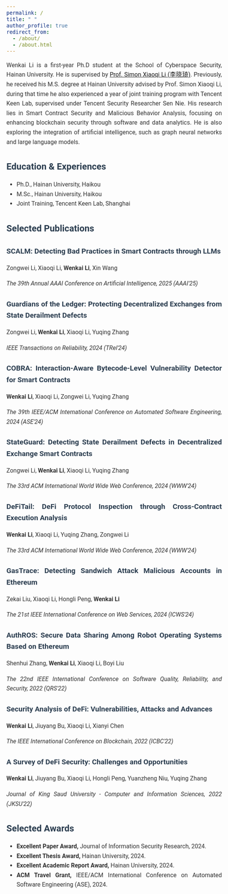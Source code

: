 ```yaml
---
permalink: /
title: " "
author_profile: true
redirect_from: 
  - /about/
  - /about.html
---
```


<style>
  /* 引入Google Fonts中的Roboto字体 */
  @import url('https://fonts.googleapis.com/css2?family=Roboto:wght@400;700&display=swap');

  body {
    font-family: 'Roboto', sans-serif; /* 使用Roboto字体 */
    font-size: 16px; /* 设置字体大小 */
    line-height: 1.6; /* 设置行高 */
    text-align: justify; /* 段落两端对齐 */
    margin: 20px; /* 设置外边距 */
    color: #333; /* 设置字体颜色 */
  }

  h1, h2, h3 {
    font-family: 'Roboto', sans-serif; /* 统一标题字体 */
    color: #2c3e50; /* 设置标题颜色 */
  }

  h1 {
    font-size: 2em; /* 主标题字体大小 */
    margin-bottom: 10px; /* 标题下方间距 */
  }

  h2 {
    font-size: 1.5em; /* 副标题字体大小 */
    margin-bottom: 8px; /* 副标题下方间距 */
  }

  h3 {
    font-size: 1.2em; /* 小标题字体大小 */
    margin-bottom: 5px; /* 小标题下方间距 */
  }

  p {
    margin-bottom: 5px; 
  }

  .publication {
    margin-bottom: 20px; 
  }
</style>


Wenkai Li is a first-year Ph.D student at the School of Cyberspace Security, Hainan University. He is supervised by [Prof. Simon Xiaoqi Li (李晓琦)](https://csxqli.github.io/). Previously, he received his M.S. degree at Hainan University advised by Prof. Simon Xiaoqi Li, during that time he also experienced a year of joint training program with Tencent Keen Lab, supervised under Tencent Security Researcher Sen Nie. His research lies in Smart Contract Security and Malicious Behavior Analysis, focusing on enhancing blockchain security through software and data analytics. He is also exploring the integration of artificial intelligence, such as graph neural networks and large language models.


## Education & Experiences
- Ph.D., Hainan University, Haikou
- M.Sc., Hainan University, Haikou
- Joint Training, Tencent Keen Lab, Shanghai

## Selected Publications

<div class="publication">
  <h3> <strong>SCALM: Detecting Bad Practices in Smart Contracts through LLMs</strong></h3>
  <p>Zongwei Li, Xiaoqi Li, <strong>Wenkai Li</strong>, Xin Wang</p>
  <p><em>The 39th Annual AAAI Conference on Artificial Intelligence, 2025 (AAAI'25)</em></p>
</div>

<div class="publication">
  <h3> Guardians of the Ledger: Protecting Decentralized Exchanges from State Derailment Defects</h3>
  <p>Zongwei Li, <strong>Wenkai Li</strong>, Xiaoqi Li, Yuqing Zhang</p>
  <p><em>IEEE Transactions on Reliability, 2024 (TRel'24)</em></p>
</div>

<div class="publication">
  <h3> COBRA: Interaction-Aware Bytecode-Level Vulnerability Detector for Smart Contracts</h3>
  <p><strong>Wenkai Li</strong>, Xiaoqi Li, Zongwei Li, Yuqing Zhang</p>
  <p><em>The 39th IEEE/ACM International Conference on Automated Software Engineering, 2024 (ASE'24)</em></p>
</div>

<div class="publication">
  <h3> StateGuard: Detecting State Derailment Defects in Decentralized Exchange Smart Contracts</h3>
  <p>Zongwei Li, <strong>Wenkai Li</strong>, Xiaoqi Li, Yuqing Zhang</p>
  <p><em>The 33rd ACM International World Wide Web Conference, 2024 (WWW'24)</em></p>
</div>

<div class="publication">
  <h3> DeFiTail: DeFi Protocol Inspection through Cross-Contract Execution Analysis</h3>
  <p><strong>Wenkai Li</strong>, Xiaoqi Li, Yuqing Zhang, Zongwei Li</p>
  <p><em>The 33rd ACM International World Wide Web Conference, 2024 (WWW'24)</em></p>
</div>

<div class="publication">
  <h3> GasTrace: Detecting Sandwich Attack Malicious Accounts in Ethereum</h3>
  <p>Zekai Liu, Xiaoqi Li, Hongli Peng, <strong>Wenkai Li</strong></p>
  <p><em>The 21st IEEE International Conference on Web Services, 2024 (ICWS'24)</em></p>
</div>

<div class="publication">
  <h3> AuthROS: Secure Data Sharing Among Robot Operating Systems Based on Ethereum</h3>
  <p>Shenhui Zhang, <strong>Wenkai Li</strong>, Xiaoqi Li, Boyi Liu</p>
  <p><em>The 22nd IEEE International Conference on Software Quality, Reliability, and Security, 2022 (QRS'22)</em></p>
</div>

<div class="publication">
  <h3> Security Analysis of DeFi: Vulnerabilities, Attacks and Advances</h3>
  <p><strong>Wenkai Li</strong>, Jiuyang Bu, Xiaoqi Li, Xianyi Chen</p>
  <p><em>The IEEE International Conference on Blockchain, 2022 (ICBC'22)</em></p>
</div>

<div class="publication">
  <h3> A Survey of DeFi Security: Challenges and Opportunities</h3>
  <p><strong>Wenkai Li</strong>, Jiuyang Bu, Xiaoqi Li, Hongli Peng, Yuanzheng Niu, Yuqing Zhang</p>
  <p><em>Journal of King Saud University - Computer and Information Sciences, 2022 (JKSU'22)</em></p>
</div>


## Selected Awards
- **Excellent Paper Award,** Journal of Information Security Research, 2024.
- **Excellent Thesis Award,** Hainan University, 2024.
- **Excellent Academic Report Award,** Hainan University, 2024.
- **ACM Travel Grant,** IEEE/ACM International Conference on Automated Software Engineering (ASE), 2024.
